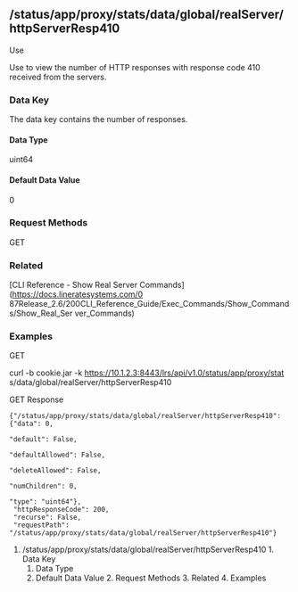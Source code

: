 ## /status/app/proxy/stats/data/global/realServer/httpServerResp410

Use

Use to view the number of HTTP responses with response code 410 received from
the servers.

### Data Key

The data key contains the number of responses.

#### Data Type

uint64

#### Default Data Value

0

### Request Methods

GET

### Related

[CLI Reference - Show Real Server Commands](https://docs.lineratesystems.com/0
87Release_2.6/200CLI_Reference_Guide/Exec_Commands/Show_Commands/Show_Real_Ser
ver_Commands)

### Examples

GET

curl -b cookie.jar -k https://10.1.2.3:8443/lrs/api/v1.0/status/app/proxy/stat
s/data/global/realServer/httpServerResp410

GET Response

    
    {"/status/app/proxy/stats/data/global/realServer/httpServerResp410": {"data": 0,
                                                                           "default": False,
                                                                           "defaultAllowed": False,
                                                                           "deleteAllowed": False,
                                                                           "numChildren": 0,
                                                                           "type": "uint64"},
     "httpResponseCode": 200,
     "recurse": False,
     "requestPath": "/status/app/proxy/stats/data/global/realServer/httpServerResp410"}
    

  1. /status/app/proxy/stats/data/global/realServer/httpServerResp410
    1. Data Key
      1. Data Type
      2. Default Data Value
    2. Request Methods
    3. Related
    4. Examples

